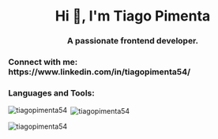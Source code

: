 <h1 align="center">Hi 👋, I'm Tiago Pimenta</h1>
<h3 align="center">A passionate frontend developer.</h3>

<h3 align="left">Connect with me: https://www.linkedin.com/in/tiagopimenta54/ </h3>

<h3 align="left">Languages and Tools:</h3>

<p><img align="left" src="https://github-readme-stats.vercel.app/api/top-langs?username=tiagopimenta54&show_icons=true&locale=en&layout=compact" alt="tiagopimenta54"/>
  &nbsp;<img align="center" src="https://github-readme-stats.vercel.app/api?username=tiagopimenta54&show_icons=true&locale=en" alt="tiagopimenta54" />
</p>



<p><img align="center" src="https://github-readme-streak-stats.herokuapp.com/?user=tiagopimenta54&" alt="tiagopimenta54" /></p>


  
